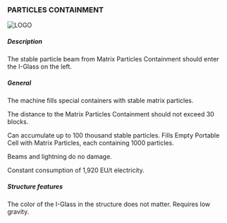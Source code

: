 ### PARTICLES CONTAINMENT
![LOGO](https://cdn.discordapp.com/attachments/916393114166525974/916670175670054982/MATRIXCONTAINER.png)
##### Description
The stable particle beam from Matrix Particles Containment should enter the I-Glass on the left.
##### General
The machine fills special containers with stable matrix particles.
The distance to the Matrix Particles Containment should not exceed 30 blocks.

Can accumulate up to 100 thousand stable particles. Fills Empty Portable Cell with Matrix Particles, each containing 1000 particles.

Beams and lightning do no damage.
Constant consumption of 1,920 EU/t electricity.
##### Structure features
The color of the I-Glass in the structure does not matter. Requires low gravity.
